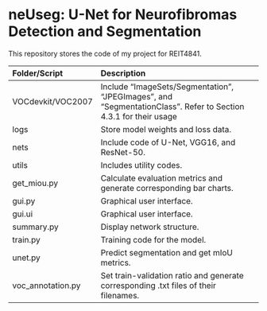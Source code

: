 # neUseg: U-Net for Neurofibromas Detection and Segmentation

This repository stores the code of my project for REIT4841.

| Folder/Script | Description |
| :------------ | :-----------|
| VOCdevkit/VOC2007 | Include “ImageSets/Segmentation”, “JPEGImages”, and “SegmentationClass”. Refer to Section 4.3.1 for their usage |
| logs | Store model weights and loss data. | 
| nets | Include code of U-Net, VGG16, and ResNet-50. | 
| utils | Includes utility codes. |
| get_miou.py | Calculate evaluation metrics and generate corresponding bar charts. |
| gui.py | Graphical user interface. |
| gui.ui | Graphical user interface. |
| summary.py | Display network structure. |
| train.py | Training code for the model. |
| unet.py | Predict segmentation and get mIoU metrics. |
| voc_annotation.py | Set train-validation ratio and generate corresponding .txt files of their filenames. |
